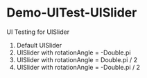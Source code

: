 # Demo-UITest-UISlider
UI Testing for UISlider

1. Default UISlider
2. UISlider with rotationAngle = -Double.pi
3. UISlider with rotationAngle = Double.pi / 2
4. UISlider with rotationAngle = -Double.pi / 2

